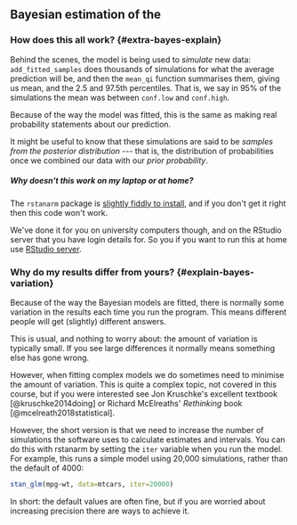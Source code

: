## Bayesian estimation of the

### How does this all work? {#extra-bayes-explain}

Behind the scenes, the model is being used to _simulate_ new data: `add_fitted_samples` does
thousands of simulations for what the average prediction will be, and then the `mean_qi` function
summarises them, giving us mean, and the 2.5 and 97.5th percentiles. That is, we say in 95% of the
simulations the mean was between `conf.low` and `conf.high`.

Because of the way the model was fitted, this is the same as making real probability statements
about our prediction.

It might be useful to know that these simulations are said to be _samples from the posterior
distribution_ --- that is, the distribution of probabilities once we combined our data with our
_prior probability_.

##### Why doesn't this work on my laptop or at home?

The `rstanarm` package is
[slightly fiddly to install](https://github.com/plymouthPsychology/installR), and if you don't get
it right then this code won't work.

We've done it for you on university computers though, and on the RStudio server that you have login
details for. So you if you want to run this at home use
[RStudio server](https://rstudio.plymouth.ac.uk/).



### Why do my results differ from yours? {#explain-bayes-variation}

Because of the way the Bayesian models are fitted, there is normally some variation in the results
each time you run the program. This means different people will get (slightly) different answers.

This is usual, and nothing to worry about: the amount of variation is typically small. If you see large differences it normally means something else has gone wrong.

However, when fitting complex models we do sometimes need to minimise the amount of variation.  This is quite a complex topic, not covered in this course, but if you were interested see Jon Kruschke's excellent textbook [@kruschke2014doing] or Richard McElreaths' *Rethinking* book [@mcelreath2018statistical].

However, the short version is that we need to increase the number of simulations the software uses to calculate estimates and intervals. You can do this with rstanarm by setting the `iter` variable when you run the model. For example, this runs a simple model using 20,000 simulations, rather than the default of 4000:


```r
stan_glm(mpg~wt, data=mtcars, iter=20000)
```

In short: the default values are often fine, but if you are worried about increasing precision there are ways to achieve it.
